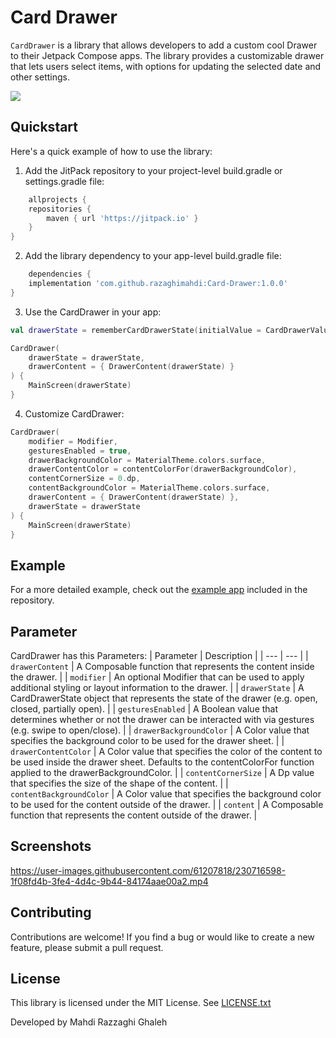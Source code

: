 # Card Drawer

`CardDrawer` is a library that allows developers to add a custom cool Drawer to their Jetpack
Compose apps. The library provides a customizable drawer that lets users select items, with options
for updating the selected date and other settings.

[![](https://jitpack.io/v/razaghimahdi/Card-Drawer.svg)](https://jitpack.io/#razaghimahdi/Card-Drawer)

## Quickstart

Here's a quick example of how to use the library:

1. Add the JitPack repository to your project-level build.gradle or settings.gradle file:

```groovy
    allprojects {
    repositories {
        maven { url 'https://jitpack.io' }
    }
}
```

2. Add the library dependency to your app-level build.gradle file:

```groovy
    dependencies {
    implementation 'com.github.razaghimahdi:Card-Drawer:1.0.0'
} 
```

3. Use the CardDrawer in your app:

```kotlin
val drawerState = rememberCardDrawerState(initialValue = CardDrawerValue.Closed)

CardDrawer(
    drawerState = drawerState,
    drawerContent = { DrawerContent(drawerState) }
) {
    MainScreen(drawerState)
}
```

4. Customize CardDrawer:

```Kotlin
CardDrawer(
    modifier = Modifier,
    gesturesEnabled = true,
    drawerBackgroundColor = MaterialTheme.colors.surface,
    drawerContentColor = contentColorFor(drawerBackgroundColor),
    contentCornerSize = 0.dp,
    contentBackgroundColor = MaterialTheme.colors.surface,
    drawerContent = { DrawerContent(drawerState) },
    drawerState = drawerState
) {
    MainScreen(drawerState)
}
```

## Example

For a more detailed example, check out
the [example app](https://github.com/razaghimahdi/CardDrawer/blob/master/app/src/main/java/com/razaghimahdi/fullnavigationdrawer/MainActivity.kt)
included in the repository.

## Parameter

CardDrawer has this Parameters:
| Parameter | Description |
| --- | --- |
| `drawerContent` | A Composable function that represents the content inside the drawer. |
| `modifier` | An optional Modifier that can be used to apply additional styling or layout information to the drawer. |
| `drawerState` | A CardDrawerState object that represents the state of the drawer (e.g. open, closed, partially open). |
| `gesturesEnabled` | A Boolean value that determines whether or not the drawer can be interacted with via gestures (e.g. swipe to open/close). |
| `drawerBackgroundColor` | A Color value that specifies the background color to be used for the drawer sheet. |
| `drawerContentColor` | A Color value that specifies the color of the content to be used inside the drawer sheet. Defaults to the contentColorFor function applied to the drawerBackgroundColor. |
| `contentCornerSize` | A Dp value that specifies the size of the shape of the content. |
| `contentBackgroundColor` | A Color value that specifies the background color to be used for the content outside of the drawer. |
| `content` | A Composable function that represents the content outside of the drawer. |


## Screenshots

https://user-images.githubusercontent.com/61207818/230716598-1f08fd4b-3fe4-4d4c-9b44-84174aae00a2.mp4


## Contributing

Contributions are welcome! If you find a bug or would like to create a new feature, please submit a
pull request.

## License

This library is licensed under the MIT License.
See [LICENSE.txt](https://github.com/razaghimahdi/CardDrawer/blob/master/LICENSE)

Developed by Mahdi Razzaghi Ghaleh
